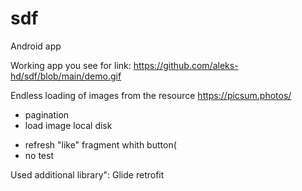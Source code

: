 # sdf
Android app

Working app you see for link: https://github.com/aleks-hd/sdf/blob/main/demo.gif

Endless loading of images from the resource https://picsum.photos/
+ pagination
+ load image local disk
- refresh "like" fragment whith button(
- no test

Used additional library":
Glide
retrofit

